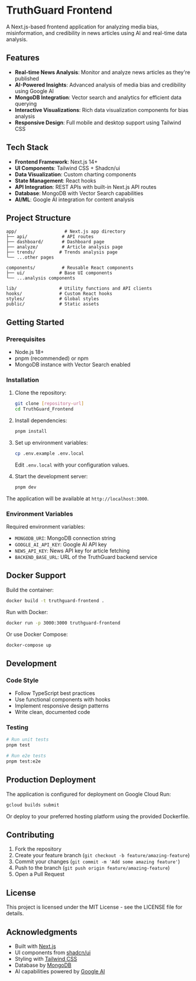 # TruthGuard Frontend

A Next.js-based frontend application for analyzing media bias, misinformation, and credibility in news articles using AI and real-time data analysis.

## Features

- **Real-time News Analysis**: Monitor and analyze news articles as they're published
- **AI-Powered Insights**: Advanced analysis of media bias and credibility using Google AI
- **MongoDB Integration**: Vector search and analytics for efficient data querying
- **Interactive Visualizations**: Rich data visualization components for bias analysis
- **Responsive Design**: Full mobile and desktop support using Tailwind CSS

## Tech Stack

- **Frontend Framework**: Next.js 14+
- **UI Components**: Tailwind CSS + Shadcn/ui
- **Data Visualization**: Custom charting components
- **State Management**: React hooks
- **API Integration**: REST APIs with built-in Next.js API routes
- **Database**: MongoDB with Vector Search capabilities
- **AI/ML**: Google AI integration for content analysis

## Project Structure

```
app/                  # Next.js app directory
├── api/             # API routes
├── dashboard/       # Dashboard page
├── analyze/         # Article analysis page
├── trends/         # Trends analysis page
└── ...other pages

components/          # Reusable React components
├── ui/             # Base UI components
└── ...analysis components

lib/                # Utility functions and API clients
hooks/              # Custom React hooks
styles/             # Global styles
public/             # Static assets
```

## Getting Started

### Prerequisites

- Node.js 18+ 
- pnpm (recommended) or npm
- MongoDB instance with Vector Search enabled

### Installation

1. Clone the repository:
   ```bash
   git clone [repository-url]
   cd TruthGuard_Frontend
   ```

2. Install dependencies:
   ```bash
   pnpm install
   ```

3. Set up environment variables:
   ```bash
   cp .env.example .env.local
   ```
   Edit `.env.local` with your configuration values.

4. Start the development server:
   ```bash
   pnpm dev
   ```

The application will be available at `http://localhost:3000`.

### Environment Variables

Required environment variables:

- `MONGODB_URI`: MongoDB connection string
- `GOOGLE_AI_API_KEY`: Google AI API key
- `NEWS_API_KEY`: News API key for article fetching
- `BACKEND_BASE_URL`: URL of the TruthGuard backend service

## Docker Support

Build the container:
```bash
docker build -t truthguard-frontend .
```

Run with Docker:
```bash
docker run -p 3000:3000 truthguard-frontend
```

Or use Docker Compose:
```bash
docker-compose up
```

## Development

### Code Style

- Follow TypeScript best practices
- Use functional components with hooks
- Implement responsive design patterns
- Write clean, documented code

### Testing

```bash
# Run unit tests
pnpm test

# Run e2e tests
pnpm test:e2e
```

## Production Deployment

The application is configured for deployment on Google Cloud Run:

```bash
gcloud builds submit
```

Or deploy to your preferred hosting platform using the provided Dockerfile.

## Contributing

1. Fork the repository
2. Create your feature branch (`git checkout -b feature/amazing-feature`)
3. Commit your changes (`git commit -m 'Add some amazing feature'`)
4. Push to the branch (`git push origin feature/amazing-feature`)
5. Open a Pull Request

## License

This project is licensed under the MIT License - see the LICENSE file for details.

## Acknowledgments

- Built with [Next.js](https://nextjs.org/)
- UI components from [shadcn/ui](https://ui.shadcn.com/)
- Styling with [Tailwind CSS](https://tailwindcss.com/)
- Database by [MongoDB](https://www.mongodb.com/)
- AI capabilities powered by [Google AI](https://ai.google.dev/)
